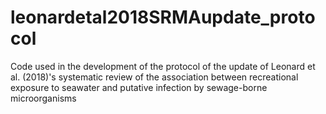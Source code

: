 # leonardetal2018SRMAupdate_protocol
Code used in the development of the protocol of the update of Leonard et al. (2018)'s systematic review of the association between recreational exposure to seawater and putative infection by sewage-borne microorganisms

